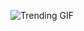 ![Trending GIF](https://media2.giphy.com/media/lXHwJv89PvdN200Anr/giphy.gif?cid=8bb21772nynvgg3y5zaa35z896ftuiico47ewnghjnnybnsb&ep=v1_gifs_search&rid=giphy.gif&ct=g)
